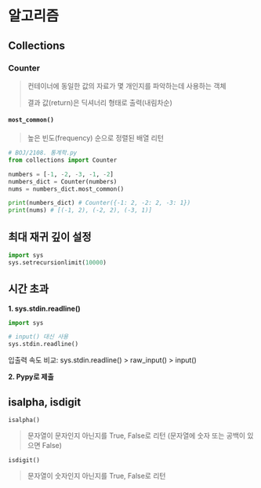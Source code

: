# 알고리즘

## Collections

### Counter

> 컨테이너에 동일한 값의 자료가 몇 개인지를 파악하는데 사용하는 객체
>
> 결과 값(return)은 딕셔너리 형태로 출력(내림차순)

#### `most_common()`

> 높은 빈도(frequency) 순으로 정렬된 배열 리턴

```python
# BOJ/2108. 통계학.py
from collections import Counter

numbers = [-1, -2, -3, -1, -2]
numbers_dict = Counter(numbers)
nums = numbers_dict.most_common()

print(numbers_dict) # Counter({-1: 2, -2: 2, -3: 1})
print(nums)	# [(-1, 2), (-2, 2), (-3, 1)]
```



## 최대 재귀 깊이 설정

```python
import sys
sys.setrecursionlimit(10000)
```



## 시간 초과

**1. sys.stdin.readline()**

```python
import sys

# input() 대신 사용
sys.stdin.readline() 
```

입출력 속도 비교: sys.stdin.readline() > raw_input() > input()

**2. Pypy로 제출**



## isalpha, isdigit

`isalpha()`

> 문자열이 문자인지 아닌지를 True, False로 리턴 (문자열에 숫자 또는 공백이 있으면 False)

`isdigit()`

> 문자열이 숫자인지 아닌지를 True, False로 리턴

